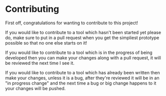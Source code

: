 # Contributing
First off, congratulations for wanting to contribute to this project!

If you would like to contribute to a tool which hasn't been started
yet please do, make sure to put in a pull request when you get the
simpliest prototype possible so that no one else starts on it!

If you would like to contribute to a tool which is in the progress
of being developed then you can make your changes along with a pull
request, it will be reviewed the next time I see it.

If you would like to contribute to a tool which has already been written
then make your changes, unless it is a bug, after they're reviewed it
will be in an "in progress change" and the next time a bug or big
change happens to it your changes will be pushed.
